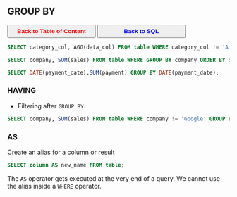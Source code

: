 ## GROUP BY

<a><button name="button" style = "color:red;width:200px;height:30px;cursor:pointer" onclick="window.location.href='https://reynier0611.github.io';">**Back to Table of Content**</button></a> <a><button name="button" style = "color:blue;width:200px;height:30px;cursor:pointer" onclick="window.location.href='https://reynier0611.github.io/sql/sql.html';">**Back to SQL**</button></a>

```sql
SELECT category_col, AGG(data_col) FROM table WHERE category_col != 'A' GROUP BY category_col;
```

```sql
SELECT company, SUM(sales) FROM table WHERE GROUP BY company ORDER BY SUM(sales);
```

```sql
SELECT DATE(payment_date),SUM(payment) GROUP BY DATE(payment_date);
```

### HAVING

- Filtering after ```GROUP BY```.

```sql
SELECT company, SUM(sales) FROM table WHERE company != 'Google' GROUP BY company HAVING SUM(sales) > 1000;
```

### AS

Create an alias for a column or result

```sql
SELECT column AS new_name FROM table;
```

The ```AS``` operator gets executed at the very end of a query. We cannot use the alias inside a ```WHERE``` operator.